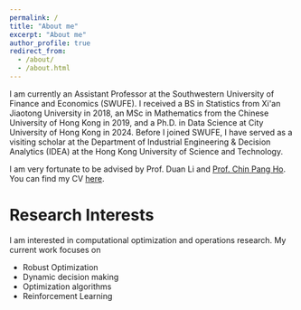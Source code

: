 ```yaml
---
permalink: /
title: "About me"
excerpt: "About me"
author_profile: true
redirect_from: 
  - /about/
  - /about.html
---
```


I am currently an Assistant Professor at the Southwestern University of Finance and Economics (SWUFE). I received a BS in Statistics from Xi'an Jiaotong University in 2018, an MSc in Mathematics from the Chinese University of Hong Kong in 2019, and a Ph.D. in Data Science at City University of Hong Kong in 2024. Before I joined SWUFE, I have served as a visiting scholar at the Department of Industrial Engineering & Decision Analytics (IDEA) at the Hong Kong University of Science and Technology.

I am very fortunate to be advised by Prof. Duan Li and [Prof. Chin Pang Ho](https://sites.google.com/view/clint-chin-pang-ho/home). You can find my CV [here](../assets/CV-WangQiuhao.pdf).


Research Interests
======
I am interested in computational optimization and operations research. My current work focuses on 
- Robust Optimization
- Dynamic decision making
- Optimization algorithms
- Reinforcement Learning
